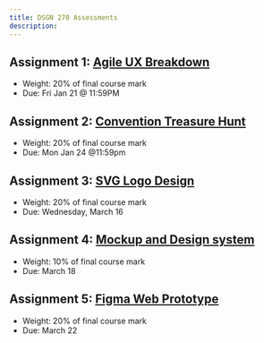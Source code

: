 ```yaml
---
title: DSGN 270 Assessments
description:
---
```


## Assignment 1: [Agile UX Breakdown](/dsgn-270/assignments/assignment-1)

- Weight: 20% of final course mark
- Due: Fri Jan 21 @ 11:59PM

## Assignment 2: [Convention Treasure Hunt](/dsgn-270/assignments/assignment-2)

- Weight: 20% of final course mark
- Due: Mon Jan 24 @11:59pm

## Assignment 3: [SVG Logo Design](/dsgn-270/assignments/assignment-3)

- Weight: 20% of final course mark
- Due: Wednesday, March 16

## Assignment 4: [Mockup and Design system](/dsgn-270/assignments/assignment-4)

- Weight: 10% of final course mark
- Due: March 18

## Assignment 5: [Figma Web Prototype](/dsgn-270/assignments/assignment-5)

- Weight: 20% of final course mark
- Due: March 22
